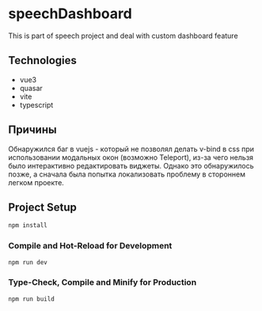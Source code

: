 # speechDashboard

This is part of speech project and deal with custom dashboard feature 

## Technologies

- vue3
- quasar
- vite
- typescript

## Причины

Обнаружился баг в vuejs - который не позволял делать v-bind в css при использовании модальных окон (возможно Teleport), из-за чего нельзя было интерактивно редактировать виджеты. Однако это обнаружилось позже, а сначала была попытка локализовать проблему в стороннем легком проекте.


## Project Setup

```sh
npm install
```

### Compile and Hot-Reload for Development

```sh
npm run dev
```

### Type-Check, Compile and Minify for Production

```sh
npm run build
```
